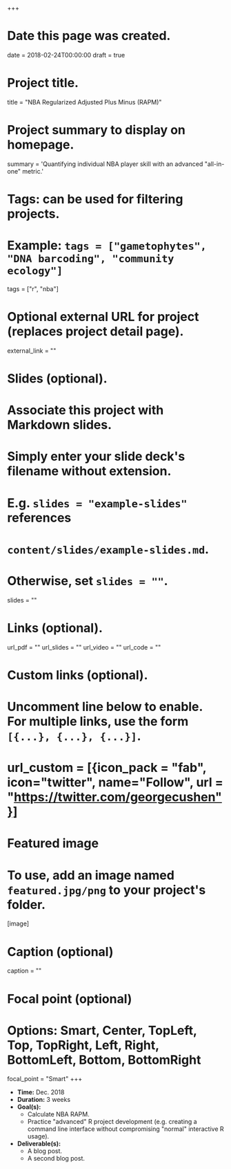 +++
# Date this page was created.
date = 2018-02-24T00:00:00
draft = true

# Project title.
title = "NBA Regularized Adjusted Plus Minus (RAPM)"

# Project summary to display on homepage.
summary = 'Quantifying individual NBA player skill with an advanced "all-in-one" metric.'

# Tags: can be used for filtering projects.
# Example: `tags = ["gametophytes", "DNA barcoding", "community ecology"]`
tags = ["r", "nba"]

# Optional external URL for project (replaces project detail page).
external_link = ""

# Slides (optional).
#   Associate this project with Markdown slides.
#   Simply enter your slide deck's filename without extension.
#   E.g. `slides = "example-slides"` references 
#   `content/slides/example-slides.md`.
#   Otherwise, set `slides = ""`.
slides = ""

# Links (optional).
url_pdf = ""
url_slides = ""
url_video = ""
url_code = ""

# Custom links (optional).
#   Uncomment line below to enable. For multiple links, use the form `[{...}, {...}, {...}]`.
# url_custom = [{icon_pack = "fab", icon="twitter", name="Follow", url = "https://twitter.com/georgecushen"}]

# Featured image
# To use, add an image named `featured.jpg/png` to your project's folder. 
[image]
  # Caption (optional)
  caption = ""
  
  # Focal point (optional)
  # Options: Smart, Center, TopLeft, Top, TopRight, Left, Right, BottomLeft, Bottom, BottomRight
  focal_point = "Smart"
+++

+ __Time:__ Dec. 2018
+ __Duration:__ 3 weeks
+ __Goal(s):__
    + Calculate NBA RAPM.
    + Practice "advanced" R project development
    (e.g. creating a command line interface without compromising 
    "normal" interactive R usage).
+ __Deliverable(s):__
    + A blog post.
    + A second blog post.
